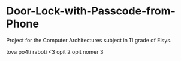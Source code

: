 # Door-Lock-with-Passcode-from-Phone
Project for the Computer Architectures subject in 11 grade of Elsys.


tova po4ti raboti <3
opit 2
opit nomer 3
